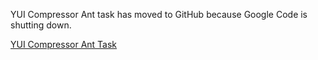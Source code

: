 YUI Compressor Ant task has moved to GitHub because Google Code is shutting down.

[YUI Compressor Ant Task](https://github.com/sbuckle/yui-compressor-ant-task/)